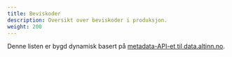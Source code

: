 ```yaml
---
title: Beviskoder
description: Oversikt over beviskoder i produksjon.
weight: 200
---
```


Denne listen er bygd dynamisk basert på [metadata-API-et til data.altinn.no](https://ebevis.no/docs/services/).

<script type="text/javascript" src="evidencecodes.js"></script>
<link rel="stylesheet" type="text/css" href="evidencecodes.css" />
<div id="evidencecodes-container">

<style type="text/x-evidencecodes-template">
<%for(var i=0; i<this.data.length; i++) { var code = this.data[i]; %>
<div class="evidenceCode">
    <div class="header">
        <i class="fa fa-chevron-right"></i>
        <a href="javascript:" class="toggle"><span class="name"><%code.evidenceCodeName%></span></a>
    </div>
    <div class="detailscontainer">
        <p><%code.description%></p>
        <dl>
            <dt>Tilgang</dt><dd><%EvidenceCodesDisplay.friendlyAccessMethod(code.accessMethod)%></dd>
            <dt>Asynkron</dt><dd><%code.isAsynchronous?'Ja':'Nei'%></dd>
            <dt>Maks tilgjengelighet</dt><dd><%code.maxValidDays ? code.maxValidDays + ' dager' : 'Ikke oppgitt'%></dd>
            <dt>Har parametre</dt><dd><%typeof code.parameters !== 'undefined' ? 'Ja' : 'Nei'%></dd>
        </dl>
        <%if (typeof code.parameters !== 'undefined'){%>
        <div class="params">
            <h3>Parametere</h3>
            <p>Dette er parametere som kan eller må oppgis i forespørselen</p>
            <table>
                <tr>
                    <th>Parameter</th>
                    <th>Type</th>
                    <th>Påkrevd</th>
                </tr>
                <%for(var j=0;j<code.parameters.length; j++) {%>
                <tr>
                    <td><%code.parameters[j]['evidenceParamName']%></td>
                    <td><%code.parameters[j]['paramType']%></td>
                    <td><%code.parameters[j]['required']?'Ja':'Nei'%></td>
                </tr> 
                <%}%>
            </table>
        </div>
        <%}%>
        <div class="values">
            <h3>Verdier i retur</h3>
            <p>Dette er feltene som ligger i svaret</p>
            <table>
                <tr>
                    <th>Parameter</th>
                    <th>Type</th>
                    <th>Kilde</th>
                </tr>
                <%for(var j=0;j<code.values.length; j++) {%>
                <tr>
                    <td><%code.values[j]['evidenceValueName']%></td>
                    <td><%code.values[j]['valueType']%></td>
                    <td><%code.values[j]['source']%></td>
                </tr> 
                <%}%>
            </table>
        </div>
        <div class="example">
            <h3>Eksempel på forespørsel</h3>
            <pre>
                <code>
                    <%EvidenceCodesDisplay.exampleRequest(code)%>
                </code>
            </pre>
<!-- DO NOT change indentation on the following lines, or Hugo will think it's code and wrap it in pre/code-tags and ruin your day -->
</div>
</div>
</div>
<br style="clear:both">
<%}%>
</style>

</div>
